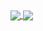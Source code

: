 <a href="https://github.com/afritzler/">
  <img align="center" src="https://github-readme-stats.vercel.app/api?username=afritzler&count_private=true&show_icons=true" />
</a>
<a href="https://github.com/afritzler/">
  <img align="center" src="https://github-readme-stats.vercel.app/api/top-langs/?username=afritzler&hide=javascript,html,css&layout=compact&langs_count=20" />
</a>

<!--
**afritzler/afritzler** is a ✨ _special_ ✨ repository because its `README.md` (this file) appears on your GitHub profile.

Here are some ideas to get you started:

- 🔭 I’m currently working on ...
- 🌱 I’m currently learning ...
- 👯 I’m looking to collaborate on ...
- 🤔 I’m looking for help with ...
- 💬 Ask me about ...
- 📫 How to reach me: ...
- 😄 Pronouns: ...
- ⚡ Fun fact: ...
-->
